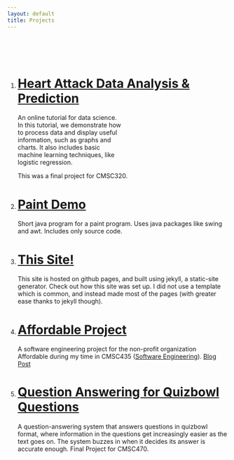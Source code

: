 ```yaml
---
layout: default
title: Projects
---
```


<br><br><br>
<ol>
<li> <h1> <a href="https://andylovesmangos.github.io/heartattack-data-analysis/"> Heart Attack Data Analysis & Prediction </a> </h1> </li>
<p style="width:50%">An online tutorial for data science. In this tutorial, we demonstrate how to process data and display useful information, such as graphs and charts. It also includes basic machine learning techniques, like logistic regression.</p>

This was a final project for CMSC320.

<li> <h1> <a href="https://github.com/Andylovesmangos/PaintDemo"> Paint Demo </a> </h1> </li>
Short java program for a paint program. Uses java packages like swing and awt. Includes only source code.

<li> <h1> <a href="https://github.com/Andylovesmangos/andylovesmangos.github.io"> This Site! </a> </h1> </li>
This site is hosted on github pages, and built using jekyll, a static-site generator. Check out how this site was set up. I did not use a template which is common, and instead made most of the pages (with greater ease thanks to jekyll though).
  
<li> <h1> <a href="https://andylovesmangos.github.io/assets/images/Press_Release.pdf"> Affordable Project </a> </h1> </li>
A software engineering project for the non-profit organization Affordable during my time in CMSC435 (<a href="https://seam.cs.umd.edu/">Software Engineering</a>). <a href= "https://blog.affordhealth.org/2022/01/06/ai-filtering-algorithms-predict-best-candidate-for-medical-aid/"> Blog Post </a>
 
<li> <h1> <a href="https://github.com/Andylovesmangos/Question-AnsweringNLP"> Question Answering for Quizbowl Questions </a> </h1> </li>
A question-answering system that answers questions in quizbowl format, where information in the questions get increasingly easier as the text goes on. The system buzzes in when it decides its answer is accurate enough. Final Project for CMSC470.
  
</ol>

